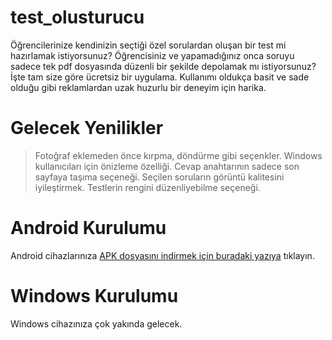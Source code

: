 # test_olusturucu

Öğrencilerinize kendinizin seçtiği özel sorulardan oluşan bir test mi hazırlamak istiyorsunuz? Öğrencisiniz ve yapamadığınız onca soruyu sadece tek pdf dosyasında düzenli bir şekilde depolamak mı istiyorsunuz? İşte tam size göre ücretsiz bir uygulama. Kullanımı oldukça basit ve sade olduğu gibi reklamlardan uzak huzurlu bir deneyim için harika.

# Gelecek Yenilikler
 > Fotoğraf eklemeden önce kırpma, döndürme gibi seçenkler.
 > Windows kullanıcıları için önizleme özelliği.
 > Cevap anahtarının sadece son sayfaya taşıma seçeneği.
 > Seçilen soruların görüntü kalitesini iyileştirmek.
 > Testlerin rengini düzenliyebilme seçeneği.

# Android Kurulumu
 Android cihazlarınıza [APK dosyasını indirmek için buradaki yazıya](https://github.com/ynskhrmn0/test_olusturucu/releases/download/Android/test_olusturucu.apk) tıklayın.
 
# Windows Kurulumu
Windows cihazınıza çok yakında gelecek.